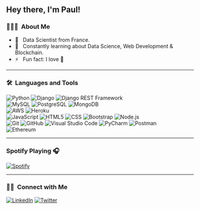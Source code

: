 ## Hey there, I'm Paul!

### 👨🏻‍💻 &nbsp;About Me

- 🤔 &nbsp; Data Scientist from France.
- 🌱 &nbsp; Constantly learning about Data Science, Web Development & Blockchain.
- ⚡️ &nbsp; Fun fact: I love :basketball:

---

### 🛠 &nbsp;Languages and Tools

  ![Python](https://img.shields.io/badge/-Python-333333?style=flat&logo=python)
  ![Django](https://img.shields.io/badge/-Django-092E20?style=flat&logo=django)
  ![Django REST Framework](https://img.shields.io/badge/-Django%20REST%20Framework-092E20?style=flat&logo=django)<br>
  ![MySQL](https://img.shields.io/badge/-MySQL-333333?style=flat&logo=mysql)
  ![PostgreSQL](https://img.shields.io/badge/-PostgreSQL-336791?style=flat&logo=PostgreSQL) 
  ![MongoDB](https://img.shields.io/badge/MongoDB-4EA94B?style=for-the-badge&logo=mongodb&logoColor=white)<br>
  ![AWS](https://img.shields.io/badge/Amazon_AWS-232F3E?style=for-the-badge&logo=amazon-aws&logoColor=white)
  ![Heroku](https://img.shields.io/badge/-Heroku-430098?style=flat&logo=heroku)<br>
  ![JavaScript](https://img.shields.io/badge/-JavaScript-333333?style=flat&logo=javascript)
  ![HTML5](https://img.shields.io/badge/-HTML5-333333?style=flat&logo=HTML5)
  ![CSS](https://img.shields.io/badge/-CSS-333333?style=flat&logo=CSS3&logoColor=1572B6)
  ![Bootstrap](https://img.shields.io/badge/-Bootstrap-333333?style=flat&logo=bootstrap&logoColor=563D7C)
  ![Node.js](https://img.shields.io/badge/Node.js-43853D?style=for-the-badge&logo=node.js&logoColor=white)<br>
  ![Git](https://img.shields.io/badge/-Git-333333?style=flat&logo=git)
  ![GitHub](https://img.shields.io/badge/-GitHub-333333?style=flat&logo=github)
  ![Visual Studio Code](https://img.shields.io/badge/-Visual%20Studio%20Code-333333?style=flat&logo=visual-studio-code&logoColor=007ACC)
  ![PyCharm](https://img.shields.io/badge/PyCharm-000000.svg?&style=for-the-badge&logo=PyCharm&logoColor=white)
  ![Postman](https://img.shields.io/badge/-Postman-000000?style=flat&logo=postman)<br>
  ![Ethereum](https://img.shields.io/badge/Ethereum-3C3C3D?style=for-the-badge&logo=Ethereum&logoColor=white)


---


### Spotify Playing 🎧
[![Spotify](https://novatorem.visualbean.vercel.app/api/spotify)](https://open.spotify.com/user/1153825590)

---

### 🤝🏻 &nbsp;Connect with Me 

<p align="left">
<a href="https://www.linkedin.com/in/paul-rousset-ba6b7048/"><img alt="LinkedIn" src="https://img.shields.io/badge/linkedin-prousset-blue"></a>
<a href="mailto:paulrousset@hotmail.fr"><img alt="Twitter" src="https://img.shields.io/badge/outlook-prousset-blue"></a>
</p>
